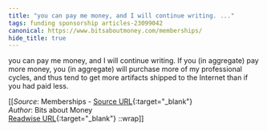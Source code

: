 ```yaml
---
title: "you can pay me money, and I will continue writing. ..."
tags: funding sponsorship articles-23099042
canonical: https://www.bitsaboutmoney.com/memberships/
hide_title: true
---
```


you can pay me money, and I will continue writing. If you (in aggregate) pay more money, you (in aggregate) will purchase more of my professional cycles, and thus tend to get more artifacts shipped to the Internet than if you had paid less.


[[_Source_: Memberships - [Source URL](https://www.bitsaboutmoney.com/memberships/){:target="_blank"}<br>
_Author_: Bits about Money<br>
[Readwise URL](https://readwise.io/open/453218257){:target="_blank"}
::wrap]]